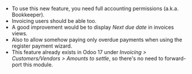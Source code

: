 - To use this new feature, you need full accounting permissions (a.k.a. Bookkeeper).
- Invoicing users should be able too.
- A good improvement would be to display *Next due date* in invoices views.
- Also to allow somehow paying only overdue payments when using the register payment wizard.
- This feature already exists in Odoo 17 under *Invoicing > Customers/Vendors > Amounts to settle*, so there's no need to forward-port this module.
